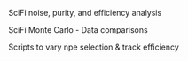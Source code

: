 SciFi noise, purity, and efficiency analysis

SciFi Monte Carlo - Data comparisons

Scripts to vary npe selection & track efficiency
